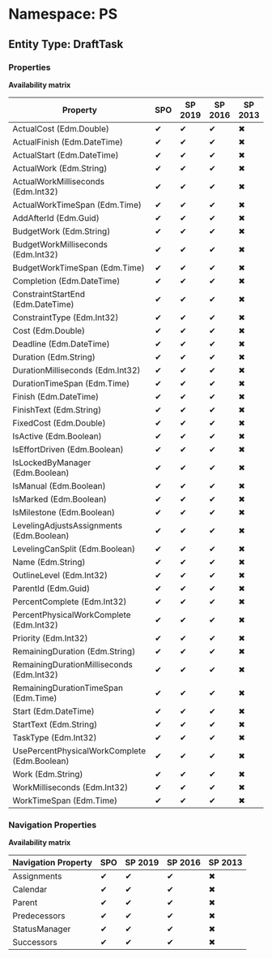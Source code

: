 # Namespace: PS

## Entity Type: DraftTask

### Properties

**Availability matrix**

Property | SPO | SP 2019 | SP 2016 | SP 2013
----------|-----|---------|---------|--------
ActualCost (Edm.Double) | ✔ | ✔ | ✔ | ✖
ActualFinish (Edm.DateTime) | ✔ | ✔ | ✔ | ✖
ActualStart (Edm.DateTime) | ✔ | ✔ | ✔ | ✖
ActualWork (Edm.String) | ✔ | ✔ | ✔ | ✖
ActualWorkMilliseconds (Edm.Int32) | ✔ | ✔ | ✔ | ✖
ActualWorkTimeSpan (Edm.Time) | ✔ | ✔ | ✔ | ✖
AddAfterId (Edm.Guid) | ✔ | ✔ | ✔ | ✖
BudgetWork (Edm.String) | ✔ | ✔ | ✔ | ✖
BudgetWorkMilliseconds (Edm.Int32) | ✔ | ✔ | ✔ | ✖
BudgetWorkTimeSpan (Edm.Time) | ✔ | ✔ | ✔ | ✖
Completion (Edm.DateTime) | ✔ | ✔ | ✔ | ✖
ConstraintStartEnd (Edm.DateTime) | ✔ | ✔ | ✔ | ✖
ConstraintType (Edm.Int32) | ✔ | ✔ | ✔ | ✖
Cost (Edm.Double) | ✔ | ✔ | ✔ | ✖
Deadline (Edm.DateTime) | ✔ | ✔ | ✔ | ✖
Duration (Edm.String) | ✔ | ✔ | ✔ | ✖
DurationMilliseconds (Edm.Int32) | ✔ | ✔ | ✔ | ✖
DurationTimeSpan (Edm.Time) | ✔ | ✔ | ✔ | ✖
Finish (Edm.DateTime) | ✔ | ✔ | ✔ | ✖
FinishText (Edm.String) | ✔ | ✔ | ✔ | ✖
FixedCost (Edm.Double) | ✔ | ✔ | ✔ | ✖
IsActive (Edm.Boolean) | ✔ | ✔ | ✔ | ✖
IsEffortDriven (Edm.Boolean) | ✔ | ✔ | ✔ | ✖
IsLockedByManager (Edm.Boolean) | ✔ | ✔ | ✔ | ✖
IsManual (Edm.Boolean) | ✔ | ✔ | ✔ | ✖
IsMarked (Edm.Boolean) | ✔ | ✔ | ✔ | ✖
IsMilestone (Edm.Boolean) | ✔ | ✔ | ✔ | ✖
LevelingAdjustsAssignments (Edm.Boolean) | ✔ | ✔ | ✔ | ✖
LevelingCanSplit (Edm.Boolean) | ✔ | ✔ | ✔ | ✖
Name (Edm.String) | ✔ | ✔ | ✔ | ✖
OutlineLevel (Edm.Int32) | ✔ | ✔ | ✔ | ✖
ParentId (Edm.Guid) | ✔ | ✔ | ✔ | ✖
PercentComplete (Edm.Int32) | ✔ | ✔ | ✔ | ✖
PercentPhysicalWorkComplete (Edm.Int32) | ✔ | ✔ | ✔ | ✖
Priority (Edm.Int32) | ✔ | ✔ | ✔ | ✖
RemainingDuration (Edm.String) | ✔ | ✔ | ✔ | ✖
RemainingDurationMilliseconds (Edm.Int32) | ✔ | ✔ | ✔ | ✖
RemainingDurationTimeSpan (Edm.Time) | ✔ | ✔ | ✔ | ✖
Start (Edm.DateTime) | ✔ | ✔ | ✔ | ✖
StartText (Edm.String) | ✔ | ✔ | ✔ | ✖
TaskType (Edm.Int32) | ✔ | ✔ | ✔ | ✖
UsePercentPhysicalWorkComplete (Edm.Boolean) | ✔ | ✔ | ✔ | ✖
Work (Edm.String) | ✔ | ✔ | ✔ | ✖
WorkMilliseconds (Edm.Int32) | ✔ | ✔ | ✔ | ✖
WorkTimeSpan (Edm.Time) | ✔ | ✔ | ✔ | ✖

### Navigation Properties

**Availability matrix**

Navigation Property | SPO | SP 2019 | SP 2016 | SP 2013
----------|-----|---------|---------|--------
Assignments | ✔ | ✔ | ✔ | ✖
Calendar | ✔ | ✔ | ✔ | ✖
Parent | ✔ | ✔ | ✔ | ✖
Predecessors | ✔ | ✔ | ✔ | ✖
StatusManager | ✔ | ✔ | ✔ | ✖
Successors | ✔ | ✔ | ✔ | ✖
